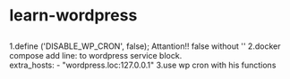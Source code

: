 # learn-wordpress
##
1.define ('DISABLE_WP_CRON', false); Attantion!! false without ''
2.docker compose add line:   to wordpress service block.   
extra_hosts: 
      - "wordpress.loc:127.0.0.1"
3.use wp cron with his functions
